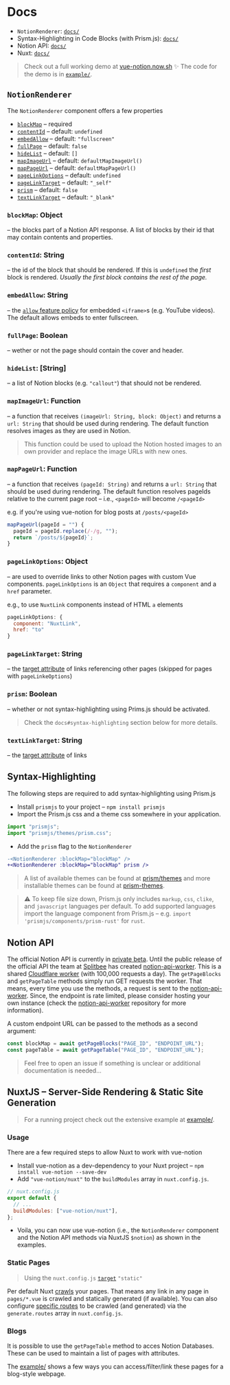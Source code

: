 # Docs

- `NotionRenderer`: [`docs/`](https://github.com/janniks/vue-notion/tree/main/docs#notionrenderer)
- Syntax-Highlighting in Code Blocks (with Prism.js): [`docs/`](https://github.com/janniks/vue-notion/tree/main/docs#syntax-highlighting)
- Notion API: [`docs/`](https://github.com/janniks/vue-notion/tree/main/docs#notion-api)
- Nuxt: [`docs/`](https://github.com/janniks/vue-notion/tree/main/docs#nuxtjs--server-side-rendering--static-site-generation)

> Check out a full working demo at [vue-notion.now.sh](https://vue-notion.now.sh/) ✨
> The code for the demo is in [`example/`](https://github.com/janniks/vue-notion/tree/main/example).

## `NotionRenderer`

The `NotionRenderer` component offers a few properties

- [`blockMap`](#blockMap) – required
- [`contentId`](#contentId) – default: `undefined`
- [`embedAllow`](#embedAllow) – default: `"fullscreen"`
- [`fullPage`](#fullPage) – default: `false`
- [`hideList`](#hideList) – default: `[]`
- [`mapImageUrl`](#mapImageUrl) – default: `defaultMapImageUrl()`
- [`mapPageUrl`](#mapPageUrl) – default: `defaultMapPageUrl()`
- [`pageLinkOptions`](#pageLinkOptions) – default: `undefined`
- [`pageLinkTarget`](#pageLinkTarget) – default: `"_self"`
- [`prism`](#prism) – default: `false`
- [`textLinkTarget`](#textLinkTarget) – default: `"_blank"`

### `blockMap`: Object

– the blocks part of a Notion API response.
A list of blocks by their id that may contain contents and properties.

### `contentId`: String

– the id of the block that should be rendered.
If this is `undefined` the _first_ block is rendered.
_Usually the first block contains the rest of the page._

### `embedAllow`: String

– the [`allow` feature policy](https://developer.mozilla.org/en-US/docs/Web/HTML/Element/iframe#attr-allow) for embedded `<iframe>`s (e.g. YouTube videos).
The default allows embeds to enter fullscreen.

### `fullPage`: Boolean

– wether or not the page should contain the cover and header.

### `hideList`: [String]

– a list of Notion blocks (e.g. `"callout"`) that should not be rendered.

### `mapImageUrl`: Function

– a function that receives `(imageUrl: String, block: Object)` and returns a `url: String` that should be used during rendering.
The default function resolves images as they are used in Notion.

> This function could be used to upload the Notion hosted images to an own provider and replace the image URLs with new ones.

### `mapPageUrl`: Function

– a function that receives `(pageId: String)` and returns a `url: String` that should be used during rendering.
The default function resolves pageIds relative to the current page root – i.e., `<pageId>` will become `/<pageId>`

e.g. if you're using vue-notion for blog posts at `/posts/<pageId>`

```js
mapPageUrl(pageId = "") {
  pageId = pageId.replace(/-/g, "");
  return `/posts/${pageId}`;
}
```

### `pageLinkOptions`: Object

– are used to override links to other Notion pages with custom Vue components.
`pageLinkOptions` is an `Object` that requires a `component` and a `href` parameter.

e.g., to use `NuxtLink` components instead of HTML `a` elements

```js
pageLinkOptions: {
  component: "NuxtLink",
  href: "to"
}
```

### `pageLinkTarget`: String

– the [target attribute](https://developer.mozilla.org/en-US/docs/Web/HTML/Element/a#attr-target) of links referencing other pages (skipped for pages with `pageLinkeOptions`)

### `prism`: Boolean

– whether or not syntax-highlighting using Prims.js should be activated.

> Check the `docs#syntax-highlighting` section below for more details.

### `textLinkTarget`: String

– the [target attribute](https://developer.mozilla.org/en-US/docs/Web/HTML/Element/a#attr-target) of links

## Syntax-Highlighting

The following steps are required to add syntax-highlighting using Prism.js

- Install `prismjs` to your project – `npm install prismjs`
- Import the Prism.js css and a theme css somewhere in your application.

```js
import "prismjs";
import "prismjs/themes/prism.css";
```

- Add the `prism` flag to the `NotionRenderer`

```diff
-<NotionRenderer :blockMap="blockMap" />
+<NotionRenderer :blockMap="blockMap" prism />
```

> A list of available themes can be found at [prism/themes](https://github.com/PrismJS/prism/tree/master/themes) and more installable themes can be found at [prism-themes](https://github.com/PrismJS/prism-themes).

> ⚠️ To keep file size down, Prism.js only includes `markup`, `css`, `clike`, and `javascript` languages per default.
> To add supported languages import the language component from Prism.js – e.g. `import 'prismjs/components/prism-rust'` for `rust`.

## Notion API

The official Notion API is currently in [private beta](https://www.notion.so/api-beta).
Until the public release of the official API the team at [Splitbee](https://splitbee.io/) has created [notion-api-worker](https://github.com/splitbee/notion-api-worker).
This is a shared [Cloudflare worker](https://workers.cloudflare.com/) (with 100,000 requests a day).
The `getPageBlocks` and `getPageTable` methods simply run GET requests the worker.
That means, every time you use the methods, a request is sent to the [notion-api-worker](https://github.com/splitbee/notion-api-worker).
Since, the endpoint is rate limited, please consider hosting your own instance (check the [notion-api-worker](https://github.com/splitbee/notion-api-worker) repository for more information).

A custom endpoint URL can be passed to the methods as a second argument:

```js
const blockMap = await getPageBlocks("PAGE_ID", "ENDPOINT_URL");
const pageTable = await getPageTable("PAGE_ID", "ENDPOINT_URL");
```

> Feel free to open an issue if something is unclear or additional documentation is needed...

## NuxtJS – Server-Side Rendering & Static Site Generation

> For a running project check out the extensive example at [example/](/example).

### Usage

There are a few required steps to allow Nuxt to work with vue-notion

- Install vue-notion as a dev-dependency to your Nuxt project – `npm install vue-notion --save-dev`
- Add `"vue-notion/nuxt"` to the `buildModules` array in `nuxt.config.js`.

```js
// nuxt.config.js
export default {
  // ...
  buildModules: ["vue-notion/nuxt"],
};
```

- Voila, you can now use vue-notion (i.e., the `NotionRenderer` component and the Notion API methods via NuxtJS `$notion`) as shown in the examples.

### Static Pages

> Using the `nuxt.config.js` [`target`](https://nuxtjs.org/docs/2.x/configuration-glossary/configuration-target/) `"static"`

Per default Nuxt [crawls](https://nuxtjs.org/docs/2.x/configuration-glossary/configuration-generate/#crawler) your pages.
That means any link in any page in `pages/*.vue` is crawled and statically generated (if available).
You can also configure [specific routes](https://nuxtjs.org/docs/2.x/configuration-glossary/configuration-generate/#routes) to be crawled (and generated) via the `generate.routes` array in `nuxt.config.js`.

### Blogs

It is possible to use the `getPageTable` method to acces Notion Databases.
These can be used to maintain a list of pages with attributes.

The [example/](/example) shows a few ways you can access/filter/link these pages for a blog-style webpage.
